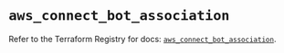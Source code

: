 # `aws_connect_bot_association`

Refer to the Terraform Registry for docs: [`aws_connect_bot_association`](https://registry.terraform.io/providers/hashicorp/aws/6.13.0/docs/resources/connect_bot_association).
